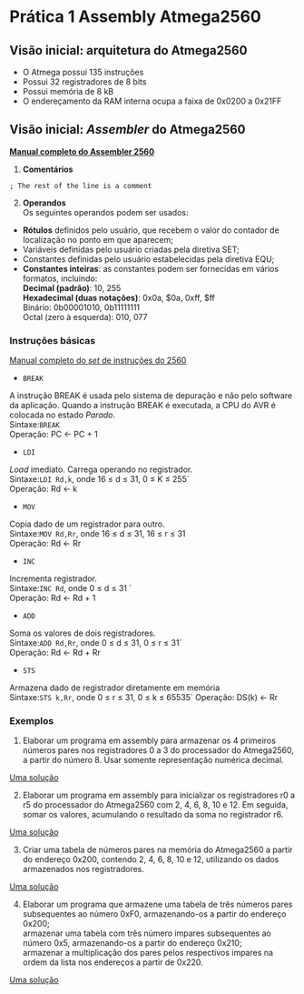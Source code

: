 # Prática 1 Assembly Atmega2560 

## Visão inicial: arquitetura do Atmega2560

- O Atmega possui 135 instruções
- Possui 32 registradores de 8 bits
- Possui memória de 8 kB
- O endereçamento da RAM interna ocupa a faixa de 0x0200 a 0x21FF

## Visão inicial: *Assembler* do Atmega2560

**[Manual completo do Assembler 2560](https://ww1.microchip.com/downloads/en/DeviceDoc/40001917A.pdf)**

1. **Comentários**  

```
; The rest of the line is a comment
```

2. **Operandos**  
Os seguintes operandos podem ser usados:

- **Rótulos** definidos pelo usuário, que recebem o valor do contador de localização no ponto em que aparecem;  
- Variáveis definidas pelo usuário criadas pela diretiva SET;  
- Constantes definidas pelo usuário estabelecidas pela diretiva EQU;  
- **Constantes inteiras**: as constantes podem ser fornecidas em vários formatos, incluindo:  
**Decimal (padrão)**: 10, 255  
**Hexadecimal (duas notações)**: 0x0a, $0a, 0xff, $ff  
Binário: 0b00001010, 0b11111111  
Octal (zero à esquerda): 010, 077  


### Instruções básicas

[Manual completo do *set* de instruções do 2560](https://ww1.microchip.com/downloads/en/DeviceDoc/AVR-Instruction-Set-Manual-DS40002198A.pdf)

- `BREAK`

A instrução BREAK é usada pelo sistema de depuração e não pelo software da aplicação. Quando a instrução BREAK é executada, a CPU do AVR é colocada no estado *Parado*.   
Sintaxe:`BREAK`  
Operação: PC <- PC + 1


- `LDI` 

*Load* imediato. Carrega operando no registrador.    
Sintaxe:`LDI Rd,k`, onde 16 ≤ d ≤ 31, 0 ≤ K ≤ 255`    
Operação: Rd <- k

- `MOV` 

Copia dado de um registrador para outro.    
Sintaxe:`MOV Rd,Rr`, onde 16 ≤ d ≤ 31, 16 ≤ r ≤ 31    
Operação: Rd <- Rr


- `INC` 

Incrementa registrador.    
Sintaxe:`INC Rd`, onde 0 ≤ d ≤ 31 `  
Operação: Rd <- Rd + 1

- `ADD` 

Soma os valores de dois registradores.    
Sintaxe:`ADD Rd,Rr`, onde 0 ≤ d ≤ 31, 0 ≤ r ≤ 31`  
Operação: Rd <- Rd + Rr

- `STS`

Armazena dado de registrador diretamente em memória  
Sintaxe:`STS k,Rr`, onde 0 ≤ r ≤ 31, 0 ≤ k ≤ 65535`
Operação: DS(k) ← Rr  


### Exemplos

1. Elaborar um programa em assembly para armazenar os 4 primeiros números pares nos registradores 0 a 3 do processador do Atmega2560, a partir do número 8. Usar somente representação numérica decimal.

[Uma solução](https://github.com/claytonjasilva/prog_exemplos/blob/main/linguagem_assembly_asm/pratica_assembly1_ex1.asm)

2. Elaborar um programa em assembly para inicializar os registradores r0 a r5 do processador do Atmega2560 com 2, 4, 6, 8, 10 e 12. Em seguida, somar os valores, acumulando o resultado da soma no registrador r6.  

[Uma solução](https://github.com/claytonjasilva/prog_exemplos/blob/main/linguagem_assembly_asm/pratica_assembly1_ex2.asm)

3. Criar uma tabela de números pares na memória do Atmega2560 a partir do endereço 0x200, contendo 2, 4, 6, 8, 10 e 12, utilizando os dados armazenados nos registradores.  

[Uma solução](https://github.com/claytonjasilva/prog_exemplos/blob/main/linguagem_assembly_asm/pratica_assembly1_ex3.asm)

4. Elaborar um programa que armazene uma tabela de três números pares subsequentes ao número 0xF0, armazenando-os a partir do endereço 0x200;  
armazenar uma tabela com três número impares subsequentes ao número 0x5, armazenando-os a partir do endereço 0x210;  
armazenar a multiplicação dos pares pelos respectivos impares na ordem da lista nos endereços a partir de 0x220. 

[Uma solução](https://github.com/claytonjasilva/prog_exemplos/blob/main/linguagem_assembly_asm/pratica_assembly1_ex4.asm)


